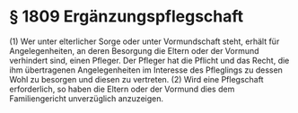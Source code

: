 # § 1809 Ergänzungspflegschaft
(1) Wer unter elterlicher Sorge oder unter Vormundschaft steht, erhält für Angelegenheiten, an deren Besorgung die Eltern oder der Vormund verhindert sind, einen Pfleger. Der Pfleger hat die Pflicht und das Recht, die ihm übertragenen Angelegenheiten im Interesse des Pfleglings zu dessen Wohl zu besorgen und diesen zu vertreten.
(2) Wird eine Pflegschaft erforderlich, so haben die Eltern oder der Vormund dies dem Familiengericht unverzüglich anzuzeigen.